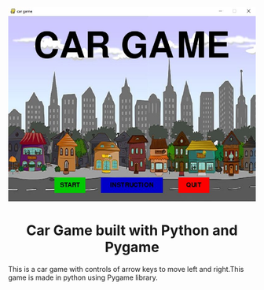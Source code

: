 <a href="#">
  <div align="center">
    <img src="images/cargameintro.JPG" width='700'/>
  </div>
</a>

<h1 align="center">Car Game built with Python and Pygame</h1>

This is a car game with controls of arrow keys to move left and right.This game is made in python using Pygame library. 
